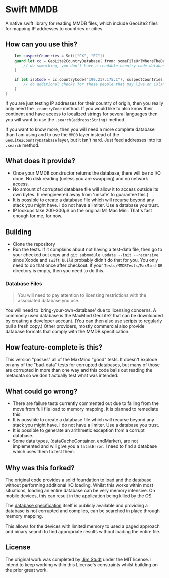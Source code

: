 # Swift MMDB

A native swift library for reading MMDB files, which include GeoLite2 files 
for mapping IP addresses to countries or cities.

## How can you use this?

```swift
    let suspectCountries = Set(["CX", "EC"])
    guard let cc = GeoLite2CountryDatabase( from: someFileUrlWhereTheDatabaseLives) else {
        // do something, you don't have a readable country code database.
    }
    
    if let isoCode = cc.countryCode("199.217.175.1"), suspectCountries.contains(isoCode) {
        // do additional checks for these people that may live on islands named after holidays.
    }
}
```

If you are just testing IP addresses for their country of origin, then
you really only need the `.countryCode` method. If you would like to also
know their continent and have access to localized strings for several 
languages then you will want to use the `.search(address:String)` method.

If you want to know more, then you will need a more complete database than I 
am using and to use the `MMDB` layer instead of the `GeoLite2CountryDatabase`
layer, but it isn't hard. Just feed addresses into its `.search` method.

## What does it provide?

- Once your MMDB constructor returns the database, there will be no I/O 
  done. No disk reading (unless you are swapping) and no network access.
- No amount of corrupted database file will allow it to access outside
  its own bytes. (I reengineered away from 'unsafe' to guarantee this.)
- It is possible to create a database file which will recurse beyond any 
  stack you might have. I do not have a limiter. Use a database you trust.
- IP lookups take 200-300µS on the original M1 Mac Mini. That's fast enough
  for me, for now. 

## Building

- Clone the repository
- Run the tests. If it complains about not having a test-data file, then go to your
  checked out copy and `git submodule update --init --recursive` since Xcode and 
  `swift build` probably didn't do that for you. You only need to do that once after checkout.
  If your `Tests/MMDBTests/MaxMind-DB` directory is empty, then you need to do this.
  
### Database Files

> You will need to pay attention to licensing restrictions with the
> associated database you use.

You will need to 'bring-your-own-database' due to licensing concerns. A 
commonly used database is the MaxMind GeoLite2 that can be downloaded by 
creating a developer account. (You can then also use scripts to regularly 
pull a fresh copy.) Other providers, mostly commercial also provide database 
formats that comply with the MMDB specification.

## How feature-complete is this?

This version "passes" all of the MaxMind "good" tests. It doesn't explode on any of the
"bad-data" tests for corrupted databases, but many of those are corrupted in more than
one way and this code bails out reading the metadata so we don't actually test what was
intended.

## What could go wrong?

- There are failure tests currently commented out due to failing from the move from
  full file load to memory mapping. It is planned to remediate this.
- It is possible to create a database file which will recurse beyond any 
  stack you might have. I do not have a limiter. Use a database you trust.
- It is possible to generate an arithmetic exception from a corrupt database.
- Some data types, (dataCacheContainer, endMarker), are
  not implemented and will give you a `fatalError`. I need to find a database which
  uses them to test them.

## Why was this forked?

The original code provides a solid foundation to load and the database without performing
additional I/O loading. Whilst this works within most situations, loading an entire
database can be very memory intensive. On mobile devices, this can result in the application
being killed by the OS.

The [database specification](https://maxmind.github.io/MaxMind-DB/) itself is publicly 
available and providing a database is not corrupted and complies, can be searched in place
through memory mapping. 

This allows for the devices with limited memory to used a paged approach and binary search 
to find appropriate results without loading the entire file.

## License

The original work was completed by [Jim Studt](https://github.com/jimstudt/swift-mmdb) 
under the MIT license. I intend to keep working within this License's constraints whilst
building on the prior great work.
